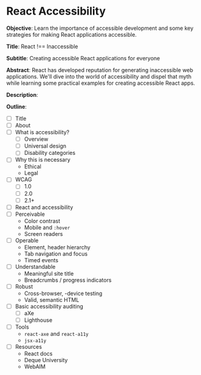 # React Accessibility

**Objective**: Learn the importance of accessible development and some key strategies for making React applications accessible.

**Title**: React !== Inaccessible

**Subtitle**: Creating accessible React applications for everyone

**Abstract**: React has developed reputation for generating inaccessible web applications. We'll dive into the world of accessibility and dispel that myth while learning some practical examples for creating accessible React apps.

**Description**:

**Outline**:
- [ ] Title
- [ ] About
- [ ] What is accessibility?
  - [ ] Overview
  - [ ] Universal design
  - [ ] Disability categories
- [ ] Why this is necessary
  - Ethical
  - Legal
- [ ] WCAG
  - [ ] 1.0
  - [ ] 2.0
  - [ ] 2.1+
- [ ] React and accessibility
- [ ] Perceivable
  - Color contrast
  - Mobile and `:hover`
  - Screen readers
- [ ] Operable
  - Element, header hierarchy
  - Tab navigation and focus
  - Timed events
- [ ] Understandable
  - Meaningful site title
  - Breadcrumbs / progress indicators
- [ ] Robust
  - Cross-browser, -device testing
  - Valid, semantic HTML
- [ ] Basic accessibility auditing
  - [ ] aXe
  - [ ] Lighthouse
- [ ] Tools
  - `react-axe` and `react-a11y`
  - `jsx-a11y`
- [ ] Resources
  - React docs
  - Deque University
  - WebAIM
